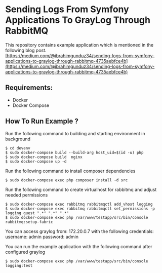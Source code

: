 # Sending Logs From Symfony Applications To GrayLog Through RabbitMQ

This repository contains example application which is mentioned in the following blog post.<br />
[https://medium.com/@ibrahimgunduz34/sending-logs-from-symfony-applications-to-graylog-through-rabbitmq-4735aebfce4b](https://medium.com/@ibrahimgunduz34/sending-logs-from-symfony-applications-to-graylog-through-rabbitmq-4735aebfce4b)

## Requirements:

* Docker
* Docker Compose

## How To Run Example ?

Run the following command to building and starting environment in background

```shell
$ cd devenv
$ sudo docker-compose build --build-arg host_uid=$(id -u) php 
$ sudo docker-compose build  nginx
$ sudo docker-compose up -d
```

Run the following command to install composer dependencies
```shell
$ sudo docker-compose exec php composer install -d src
```

Run the following command to create virtualhost for rabbitmq and adjust needed permissions
```shell
$ sudo docker-compose exec rabbitmq rabbitmqctl add_vhost logging
$ sudo docker-compose exec rabbitmq rabbitmqctl set_permissions -p logging guest ".*" ".*" ".*"
$ sudo docker-compose exec php /var/www/testapp/src/bin/console rabbitmq:setup-fabric
```

You can access graylog from: 172.20.0.7 with the following credentials:
username: admin
password: admin

You can run the example application with the following command after configured graylog

```shell
$ sudo docker-compose exec php /var/www/testapp/src/bin/console logging:test
```